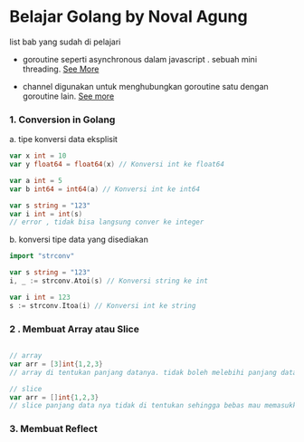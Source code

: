
# Belajar Golang by Noval Agung 


list bab yang sudah di pelajari 

- goroutine
seperti asynchronous dalam javascript . sebuah mini threading. [See More](https://dasarpemrogramangolang.novalagung.com/A-goroutine.html)

- channel 
digunakan untuk menghubungkan goroutine satu dengan goroutine lain. [See more](https://dasarpemrogramangolang.novalagung.com/A-channel.html)

### 1. Conversion in Golang 

a. tipe konversi data eksplisit 
```go
var x int = 10
var y float64 = float64(x) // Konversi int ke float64

var a int = 5
var b int64 = int64(a) // Konversi int ke int64

var s string = "123"
var i int = int(s) 
// error , tidak bisa langsung conver ke integer
```
b. konversi tipe data yang disediakan

```go
import "strconv"

var s string = "123"
i, _ := strconv.Atoi(s) // Konversi string ke int

var i int = 123
s := strconv.Itoa(i) // Konversi int ke string
```

### 2 . Membuat Array atau Slice 

```go 

// array 
var arr = [3]int{1,2,3}
// array di tentukan panjang datanya. tidak boleh melebihi panjang data yg sudah di tentukan

// slice
var arr = []int{1,2,3} 
// slice panjang data nya tidak di tentukan sehingga bebas mau memasukkan berapa data

```

### 3. Membuat Reflect 

